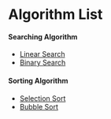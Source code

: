 # Algorithm List

#### Searching Algorithm

* [Linear Search](https://github.com/abdus-sukkur/Algorithm/blob/master/Source%20Code/LinearSearch.c)
* [Binary Search](https://github.com/abdus-sukkur/Algorithm/blob/master/Source%20Code/BinarySearch.c)

#### Sorting Algorithm

* [Selection Sort](https://github.com/abdus-sukkur/Algorithm/blob/master/Source%20Code/SelectionSort.c)
* [Bubble Sort](https://github.com/abdus-sukkur/Algorithm/blob/master/Source%20Code/BubbleSort.c)
